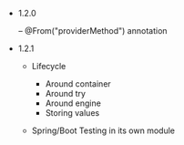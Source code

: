 - 1.2.0

  – @From("providerMethod") annotation
  
- 1.2.1

  - Lifecycle
    - Around container
    - Around try
    - Around engine
    - Storing values
  
  - Spring/Boot Testing in its own module
 

